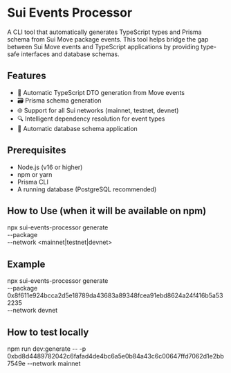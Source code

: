 # Sui Events Processor

A CLI tool that automatically generates TypeScript types and Prisma schema from Sui Move package events. This tool helps bridge the gap between Sui Move events and TypeScript applications by providing type-safe interfaces and database schemas.

## Features

- 🔄 Automatic TypeScript DTO generation from Move events
- 🗃️ Prisma schema generation
- 🌐 Support for all Sui networks (mainnet, testnet, devnet)
- 🔍 Intelligent dependency resolution for event types
- 🚀 Automatic database schema application

## Prerequisites

- Node.js (v16 or higher)
- npm or yarn
- Prisma CLI
- A running database (PostgreSQL recommended)

## How to Use (when it will be available on npm)

npx sui-events-processor generate \
--package <package-id> \
--network <mainnet|testnet|devnet>

## Example

npx sui-events-processor generate \
--package 0x8f611e924bcca2d5e18789da43683a89348fcea91ebd8624a24f416b5a532235 \
--network devnet

## How to test locally

npm run dev:generate -- -p 0xbd8d4489782042c6fafad4de4bc6a5e0b84a43c6c00647ffd7062d1e2bb7549e --network mainnet

